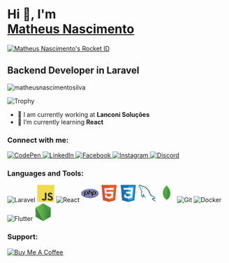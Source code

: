 # Hi 👋, I'm <div class="badge-base LI-profile-badge" data-locale="pt_BR" data-size="medium" data-theme="dark" data-type="VERTICAL" data-vanity="matheus-nascimento-1131921b0" data-version="v1"><a class="badge-base__link LI-simple-link" href="https://br.linkedin.com/in/matheus-nascimento-1131921b0?trk=profile-badge">Matheus Nascimento</a></div>

<a href="https://app.rocketseat.com.br/me/matheus-nascimento-silva-08396"><img src="https://app.rocketseat.com.br/api/rocketid/share?slug=matheus-nascimento-silva-08396&type=card" width="280" alt="Matheus Nascimento's Rocket ID"/></a>

## Backend Developer in Laravel

<p align="left"> <img src="https://komarev.com/ghpvc/?username=matheusnascimentosilva&label=Profile%20views&color=0e75b6&style=flat-square" alt="matheusnascimentosilva" /> </p>

![Trophy](https://github-profile-trophy.vercel.app/?username=matheusnascimentosilva)

- 🔭 I am currently working at **Lanconi Soluções**
- 🌱 I’m currently learning **React**

### Connect with me:

<p align="left">
  <a href="https://codepen.io/matheusnascimentosilva" target="_blank">
    <img src="https://raw.githubusercontent.com/rahuldkjain/github-profile-readme-generator/master/src/images/icons/Social/codepen.svg" alt="CodePen" height="30" width="40" />
  </a>
  <a href="https://www.linkedin.com/in/matheus-nascimento-silva-1131921b0/" target="_blank">
    <img src="https://raw.githubusercontent.com/rahuldkjain/github-profile-readme-generator/master/src/images/icons/Social/linked-in-alt.svg" alt="LinkedIn" height="30" width="40" />
  </a>
  <a href="https://www.facebook.com/matheusultimate/" target="_blank">
    <img src="https://raw.githubusercontent.com/rahuldkjain/github-profile-readme-generator/master/src/images/icons/Social/facebook.svg" alt="Facebook" height="30" width="40" />
  </a>
  <a href="https://instagram.com/m_a_t_h_e_u_s_s" target="_blank">
    <img src="https://raw.githubusercontent.com/rahuldkjain/github-profile-readme-generator/master/src/images/icons/Social/instagram.svg" alt="Instagram" height="30" width="40" />
  </a>
  <a href="https://discord.gg/matheusnascimento4488" target="_blank">
    <img src="https://raw.githubusercontent.com/rahuldkjain/github-profile-readme-generator/master/src/images/icons/Social/discord.svg" alt="Discord" height="30" width="40" />
  </a>
</p>

### Languages and Tools:

<p align="left">
  <img src="http://consulta.alfenas.mg.gov.br/conservatorio/node_modules/laravel-mix/icons/laravel.png" alt="Laravel" height="40" width="40">
  <img src="https://raw.githubusercontent.com/devicons/devicon/master/icons/javascript/javascript-original.svg" alt="JavaScript" height="40" width="40">
  <img src="https://www.vectorlogo.zone/logos/reactjs/reactjs-icon.svg" alt="React" height="40" width="40">
  <img src="https://raw.githubusercontent.com/devicons/devicon/master/icons/php/php-original.svg" alt="PHP" height="40" width="40">
  <img src="https://raw.githubusercontent.com/devicons/devicon/master/icons/html5/html5-original.svg" alt="HTML5" height="40" width="40">
  <img src="https://raw.githubusercontent.com/devicons/devicon/master/icons/css3/css3-original.svg" alt="CSS3" height="40" width="40">
  <img src="https://raw.githubusercontent.com/devicons/devicon/master/icons/mysql/mysql-original.svg" alt="MySQL" height="40" width="40">
  <img src="https://raw.githubusercontent.com/devicons/devicon/master/icons/mongodb/mongodb-original.svg" alt="MongoDB" height="40" width="40">
  <img src="https://www.vectorlogo.zone/logos/git-scm/git-scm-icon.svg" alt="Git" height="40" width="40">
  <img src="https://www.vectorlogo.zone/logos/docker/docker-icon.svg" alt="Docker" height="40" width="40">
  <img src="https://www.vectorlogo.zone/logos/flutterio/flutterio-icon.svg" alt="Flutter" height="40" width="40">
  <img src="https://raw.githubusercontent.com/devicons/devicon/master/icons/nodejs/nodejs-original.svg" alt="Node.js" height="40" width="40">
</p>

### Support:

<a href="https://www.buymeacoffee.com/matheusnascimentosilva">
  <img src="https://cdn.buymeacoffee.com/buttons/v2/default-yellow.png" height="40" alt="Buy Me A Coffee">
</a>
              




